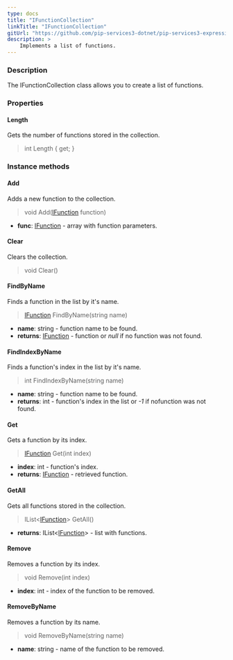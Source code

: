 ```yaml
---
type: docs
title: "IFunctionCollection"
linkTitle: "IFunctionCollection"
gitUrl: "https://github.com/pip-services3-dotnet/pip-services3-expressions-dotnet"
description: > 
    Implements a list of functions.
---
```


### Description

The IFunctionCollection class allows you to create a list of functions.


### Properties

#### Length
Gets the number of functions stored in the collection.
> int Length { get; }

### Instance methods

#### Add
Adds a new function to the collection.

> void Add([IFunction](../ifunction) function)

- **func**: [IFunction](../ifunction) - array with function parameters.


#### Clear
Clears the collection.

> void Clear()


#### FindByName
Finds a function in the list by it's name.

> [IFunction](../ifunction) FindByName(string name)

- **name**: string - function name to be found.
- **returns**: [IFunction](../ifunction) - function or *null* if no function was not found.

#### FindIndexByName
Finds a function's index in the list by it's name. 

> int FindIndexByName(string name)

- **name**: string - function name to be found.
- **returns**: int - function's index in the list or *-1* if nofunction was not found.

#### Get
Gets a function by its index.

> [IFunction](../ifunction) Get(int index)

- **index**: int - function's index.
- **returns**: [IFunction](../ifunction) - retrieved function.

#### GetAll
Gets all functions stored in the collection.

> IList<[IFunction](../ifunction)> GetAll()

- **returns**: IList<[IFunction](../ifunction)> - list with functions.


#### Remove
Removes a function by its index.
> void Remove(int index)

- **index**: int - index of the function to be removed.

#### RemoveByName
Removes a function by its name.
> void RemoveByName(string name)

- **name**: string - name of the function to be removed.
